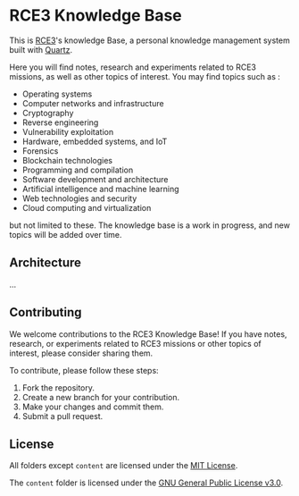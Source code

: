 # RCE3 Knowledge Base

This is [RCE3](https://rce3.org)'s knowledge Base, a personal knowledge management system built with [Quartz](https://quartz.jzhao.xyz/).

Here you will find notes, research and experiments related to RCE3 missions, as well as other topics of interest. You may find topics such as :

- Operating systems
- Computer networks and infrastructure
- Cryptography
- Reverse engineering
- Vulnerability exploitation
- Hardware, embedded systems, and IoT
- Forensics
- Blockchain technologies
- Programming and compilation
- Software development and architecture
- Artificial intelligence and machine learning
- Web technologies and security
- Cloud computing and virtualization

but not limited to these. The knowledge base is a work in progress, and new topics will be added over time.

## Architecture

...

## Contributing

We welcome contributions to the RCE3 Knowledge Base! If you have notes, research, or experiments related to RCE3 missions or other topics of interest, please consider sharing them.

To contribute, please follow these steps:

1. Fork the repository.
2. Create a new branch for your contribution.
3. Make your changes and commit them.
4. Submit a pull request.

## License

All folders except `content` are licensed under the [MIT License](https://opensource.org/licenses/MIT).

The `content` folder is licensed under the [GNU General Public License v3.0](https://www.gnu.org/licenses/gpl-3.0.en.html).
